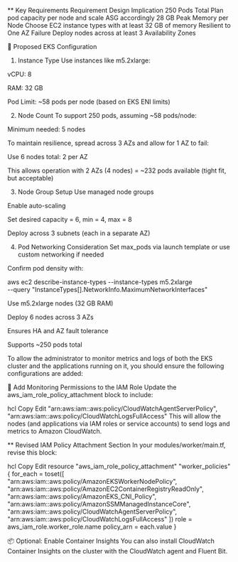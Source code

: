 ** Key Requirements
Requirement	Design Implication
250 Pods Total	Plan pod capacity per node and scale ASG accordingly
28 GB Peak Memory per Node	Choose EC2 instance types with at least 32 GB of memory
Resilient to One AZ Failure	Deploy nodes across at least 3 Availability Zones

🔧 Proposed EKS Configuration
1. Instance Type
Use instances like m5.2xlarge:

vCPU: 8

RAM: 32 GB

Pod Limit: ~58 pods per node (based on EKS ENI limits)

2. Node Count
To support 250 pods, assuming ~58 pods/node:

Minimum needed: 5 nodes

To maintain resilience, spread across 3 AZs and allow for 1 AZ to fail:

Use 6 nodes total: 2 per AZ

This allows operation with 2 AZs (4 nodes) = ~232 pods available (tight fit, but acceptable)

3. Node Group Setup
Use managed node groups

Enable auto-scaling

Set desired capacity = 6, min = 4, max = 8

Deploy across 3 subnets (each in a separate AZ)

4. Pod Networking Consideration
Set max_pods via launch template or use custom networking if needed

Confirm pod density with:

aws ec2 describe-instance-types --instance-types m5.2xlarge \
  --query "InstanceTypes[].NetworkInfo.MaximumNetworkInterfaces"


Use m5.2xlarge nodes (32 GB RAM)

Deploy 6 nodes across 3 AZs

Ensures HA and AZ fault tolerance

Supports ~250 pods total



To allow the administrator to monitor metrics and logs of both the EKS cluster and the applications running on it, you should ensure the following configurations are added:

🔧 Add Monitoring Permissions to the IAM Role
Update the aws_iam_role_policy_attachment block to include:

hcl
Copy
Edit
"arn:aws:iam::aws:policy/CloudWatchAgentServerPolicy",
"arn:aws:iam::aws:policy/CloudWatchLogsFullAccess"
This will allow the nodes (and applications via IAM roles or service accounts) to send logs and metrics to Amazon CloudWatch.

** Revised IAM Policy Attachment Section
In your modules/worker/main.tf, revise this block:

hcl
Copy
Edit
resource "aws_iam_role_policy_attachment" "worker_policies" {
  for_each = toset([
    "arn:aws:iam::aws:policy/AmazonEKSWorkerNodePolicy",
    "arn:aws:iam::aws:policy/AmazonEC2ContainerRegistryReadOnly",
    "arn:aws:iam::aws:policy/AmazonEKS_CNI_Policy",
    "arn:aws:iam::aws:policy/AmazonSSMManagedInstanceCore",
    "arn:aws:iam::aws:policy/CloudWatchAgentServerPolicy",
    "arn:aws:iam::aws:policy/CloudWatchLogsFullAccess"
  ])
  role       = aws_iam_role.worker_role.name
  policy_arn = each.value
}


📦 Optional: Enable Container Insights
You can also install CloudWatch Container Insights on the cluster with the CloudWatch agent and Fluent Bit.